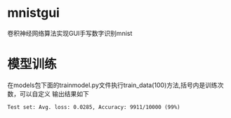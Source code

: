 # mnistgui
卷积神经网络算法实现GUI手写数字识别mnist


# 模型训练

在models包下面的trainmodel.py文件执行train_data(100)方法,括号内是训练次数，可以自定义
输出结果如下

```shell
Test set: Avg. loss: 0.0285, Accuracy: 9911/10000 (99%)
```

